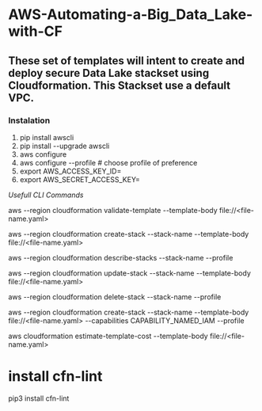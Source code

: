 # AWS-Automating-a-Big_Data_Lake-with-CF

## These set of templates will intent to create and deploy secure Data Lake stackset using Cloudformation.  This Stackset use a default VPC.

### Instalation 

1. pip install awscli
2. pip install --upgrade awscli
3. aws configure
4. aws configure --profile <profile-name> # choose profile of preference
5. export AWS_ACCESS_KEY_ID=<access-key-id>
6. export AWS_SECRET_ACCESS_KEY=<secret-access-key>

*Usefull CLI Commands*

aws --region <region-name> cloudformation validate-template --template-body file://<file-name.yaml>

aws --region <region-name> cloudformation create-stack --stack-name <name> --template-body file://<file-name.yaml>

aws --region <region-name> cloudformation describe-stacks --stack-name <name> --profile <profile-name>

aws --region <region-name> cloudformation update-stack --stack-name <name> --template-body file://<file-name.yaml>

aws --region <region-name> cloudformation delete-stack --stack-name <name> --profile <profile-name>

aws --region <region-name> cloudformation create-stack --stack-name <name> --template-body file://<file-name.yaml> --capabilities CAPABILITY_NAMED_IAM --profile <profile-name>

aws cloudformation estimate-template-cost --template-body file://<file-name.yaml>

# install cfn-lint
pip3 install cfn-lint 
